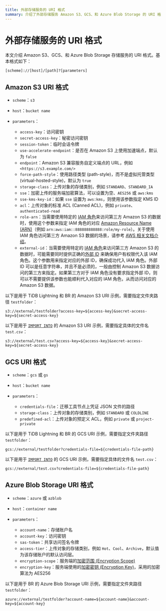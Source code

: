 ```yaml
---
title: 外部存储服务的 URI 格式
summary: 介绍了外部存储服务 Amazon S3、GCS、和 Azure Blob Storage 的 URI 格式。
---
```


# 外部存储服务的 URI 格式

本文介绍 Amazon S3、GCS、和 Azure Blob Storage 存储服务的 URI 格式。基本格式如下：

```shell
[scheme]://[host]/[path]?[parameters]
```

## Amazon S3 URI 格式

- `scheme`：`s3`
- `host`：`bucket name`
- `parameters`：

    - `access-key`：访问密钥
    - `secret-access-key`：秘密访问密钥
    - `session-token`：临时会话令牌
    - `use-accelerate-endpoint`：是否在 Amazon S3 上使用加速端点，默认为 `false`
    - `endpoint`：Amazon S3 兼容服务自定义端点的 URL，例如 `<https://s3.example.com/>`
    - `force-path-style`：使用路径类型 (path-style)，而不是虚拟托管类型 (virtual-hosted-style)，默认为 `true`
    - `storage-class`：上传对象的存储类别，例如 `STANDARD`、`STANDARD_IA`
    - `sse`：加密上传的服务端加密算法，可以设置为空、`AES256` 或 `aws:kms`
    - `sse-kms-key-id`：如果 `sse` 设置为 `aws:kms`，则使用该参数指定 KMS ID
    - `acl`：上传对象的标准 ACL (Canned ACL)，例如 `private`、`authenticated-read`
    - `role-arn`：当需要使用特定的 [IAM 角色](https://docs.aws.amazon.com/zh_cn/IAM/latest/UserGuide/id_roles.html)来访问第三方 Amazon S3 的数据时，使用这个参数来指定 IAM 角色的对应 [Amazon Resource Name (ARN)](https://docs.aws.amazon.com/zh_cn/general/latest/gr/aws-arns-and-namespaces.html)（例如 `arn:aws:iam::888888888888:role/my-role`）。关于使用 IAM 角色访问第三方 Amazon S3 数据的场景，请参考 [AWS 相关文档介绍](https://docs.aws.amazon.com/zh_cn/IAM/latest/UserGuide/id_roles_common-scenarios_third-party.html)。
    - `external-id`：当需要使用特定的 [IAM 角色](https://docs.aws.amazon.com/zh_cn/IAM/latest/UserGuide/id_roles.html)来访问第三方 Amazon S3 的数据时，可能需要同时提供正确的[外部 ID](https://docs.aws.amazon.com/zh_cn/IAM/latest/UserGuide/id_roles_create_for-user_externalid.html) 来确保用户有权限代入该 IAM 角色。这个参数用来指定对应的外部 ID，确保成功代入 IAM 角色。外部 ID 可以是任意字符串，并且不是必须的，一般由控制 Amazon S3 数据访问的第三方来指定。如果第三方对于 IAM 角色没有要求指定外部 ID，则可以不需要提供该参数也能顺利代入对应的 IAM 角色，从而访问对应的 Amazon S3 数据。

以下是用于 TiDB Lightning 和 BR 的 Amazon S3 URI 示例，需要指定文件夹路径 `testfolder`：

```shell
s3://external/testfolder?access-key=${access-key}&secret-access-key=${secret-access-key}
```

以下是用于 [`IMPORT INTO`](/sql-statements/sql-statement-import-into.md) 的 Amazon S3 URI 示例，需要指定具体的文件名 `test.csv`：

```shell
s3://external/test.csv?access-key=${access-key}&secret-access-key=${secret-access-key}
```

## GCS URI 格式

- `scheme`：`gcs` 或 `gs`
- `host`：`bucket name`
- `parameters`：

    - `credentials-file`：迁移工具节点上凭证 JSON 文件的路径
    - `storage-class`：上传对象的存储类别，例如 `STANDARD` 或 `COLDLINE`
    - `predefined-acl`：上传对象的预定义 ACL，例如 `private` 或 `project-private`

以下是用于 TiDB Lightning 和 BR 的 GCS URI 示例，需要指定文件夹路径 `testfolder`：

```shell
gcs://external/testfolder?credentials-file=${credentials-file-path}
```

以下是用于 [`IMPORT INTO`](/sql-statements/sql-statement-import-into.md) 的 GCS URI 示例，需要指定具体的文件名 `test.csv`：

```shell
gcs://external/test.csv?credentials-file=${credentials-file-path}
```

## Azure Blob Storage URI 格式

- `scheme`：`azure` 或 `azblob`
- `host`：`container name`
- `parameters`：

    - `account-name`：存储账户名
    - `account-key`：访问密钥
    - `sas-token`：共享访问签名令牌
    - `access-tier`：上传对象的存储类别，例如 `Hot`、`Cool`、`Archive`，默认值为该存储账户的默认访问层。
    - `encryption-scope`：服务端的[加密范围 (Encryption Scope)](https://learn.microsoft.com/zh-cn/azure/storage/blobs/encryption-scope-manage?tabs=powershell#upload-a-blob-with-an-encryption-scope)
    - `encryption-key`：服务端使用的[加密密钥 (Encryption Key)](https://learn.microsoft.com/zh-cn/azure/storage/blobs/encryption-customer-provided-keys)，采用的加密算法为 AES256

以下是用于 BR 的 Azure Blob Storage URI 示例，需要指定文件夹路径 `testfolder`：

```shell
azure://external/testfolder?account-name=${account-name}&account-key=${account-key}
```
